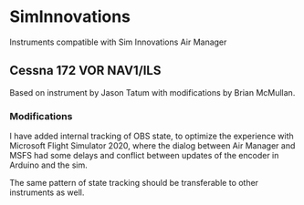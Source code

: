 # SimInnovations
Instruments compatible with Sim Innovations Air Manager

## Cessna 172 VOR NAV1/ILS 
Based on instrument by Jason Tatum with modifications by Brian McMullan. 

### Modifications
I have added internal tracking of OBS state, to optimize the experience with Microsoft Flight Simulator 2020, where the dialog between Air Manager and MSFS had some delays and conflict between updates of the encoder in Arduino and the sim. 

The same pattern of state tracking should be transferable to other instruments as well.